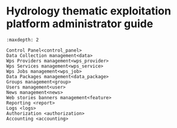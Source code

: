 # Hydrology thematic exploitation platform administrator guide

```{toctree}
:maxdepth: 2

Control Panel<control_panel>
Data Collection management<data>
Wps Providers management<wps_provider>
Wps Services management<wps_service>
Wps Jobs management<wps_job>
Data Packages management<data_package>
Groups management<group>
Users management<user>
News management<news>
Web stories banners management<feature>
Reporting <report>
Logs <logs>
Authorization <authorization>
Accounting <accounting>
```
